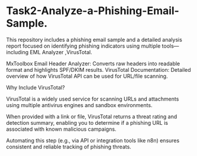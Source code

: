 # Task2-Analyze-a-Phishing-Email-Sample.
This repository includes a phishing email sample and a detailed analysis report focused on identifying phishing indicators using multiple tools—including EML Analyzer ,VirusTotal.

MxToolbox Email Header Analyzer: Converts raw headers into readable format and highlights SPF/DKIM results.
VirusTotal Documentation: Detailed overview of how VirusTotal API can be used for URL/file scanning.

Why Include VirusTotal?

VirusTotal is a widely used service for scanning URLs and attachments using multiple antivirus engines and sandbox environments.

When provided with a link or file, VirusTotal returns a threat rating and detection summary, enabling you to determine if a phishing URL is associated with known malicious campaigns.

Automating this step (e.g., via API or integration tools like n8n) ensures consistent and reliable tracking of phishing threats.



